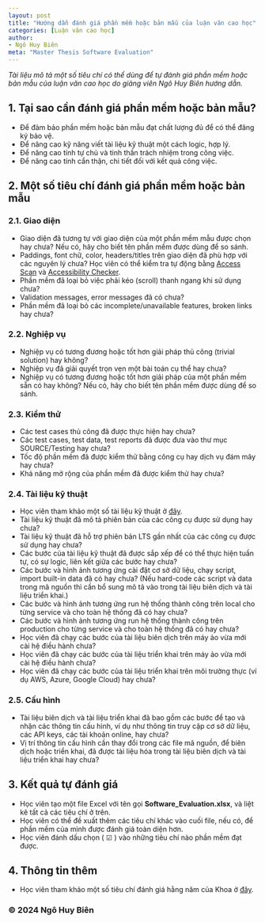 ```yaml
---
layout: post
title: "Hướng dẫn đánh giá phần mềm hoặc bản mẫu của luận văn cao học"
categories: [Luận văn cao học]
author:
- Ngô Huy Biên
meta: "Master Thesis Software Evaluation"
---
```

_Tài liệu mô tả một số tiêu chí có thể dùng để tự đánh giá phần mềm hoặc bản mẫu của luận văn cao học do giảng viên Ngô Huy Biên hướng dẫn._

## 1.	Tại sao cần đánh giá phần mềm hoặc bản mẫu?
* Để đảm bảo phần mềm hoặc bản mẫu đạt chất lượng đủ để có thể đăng ký bảo vệ.
* Để nâng cao kỹ năng viết tài liệu kỹ thuật một cách logic, hợp lý.
* Để nâng cao tính tự chủ và tinh thần trách nhiệm trong công việc.
*	Để nâng cao tính cẩn thận, chi tiết đối với kết quả công việc.

## 2.	Một số tiêu chí đánh giá phần mềm hoặc bản mẫu

### 2.1. Giao diện
* Giao diện đã tương tự với giao diện của một phần mềm mẫu được chọn hay chưa? Nếu có, hãy cho biết tên phần mềm được dùng để so sánh.
* Paddings, font chữ, color, headers/titles trên giao diện đã phù hợp với các nguyên lý chưa? Học viên có thể kiểm tra tự động bằng <a href="https://accessibe.com/accessscan" target="_blank">Access Scan</a> và <a href="https://www.accessibilitychecker.org/" target="_blank">Accessibility Checker</a>.
* Phần mềm đã loại bỏ việc phải kéo (scroll) thanh ngang khi sử dụng chưa?
* Validation messages, error messages đã có chưa?
* Phần mềm đã loại bỏ các incomplete/unavailable features, broken links hay chưa?

### 2.2. Nghiệp vụ
* Nghiệp vụ có tương đương hoặc tốt hơn giải pháp thủ công (trivial solution) hay không?
* Nghiệp vụ đã giải quyết trọn vẹn một bài toán cụ thể hay chưa?
* Nghiệp vụ có tương đương hoặc tốt hơn giải pháp của một phần mềm sẵn có hay không? Nếu có, hãy cho biết tên phần mềm được dùng để so sánh.

### 2.3. Kiểm thử
* Các test cases thủ công đã được thực hiện hay chưa?
* Các test cases, test data, test reports đã được đưa vào thư mục SOURCE/Testing hay chưa?
* Tốc độ phần mềm đã được kiểm thử bằng công cụ hay dịch vụ đám mây hay chưa?
* Khả năng mở rộng của phần mềm đã được kiểm thử hay chưa?

### 2.4. Tài liệu kỹ thuật
* Học viên tham khảo một số tài liệu kỹ thuật ở <a target = "_blank" href = "https://bit.ly/3IMkWa4">đây</a>.
* Tài liệu kỹ thuật đã mô tả phiên bản của các công cụ được sử dụng hay chưa?
* Tài liệu kỹ thuật đã hỗ trợ phiên bản LTS gần nhất của các công cụ được sử dụng hay chưa?
* Các bước của tài liệu kỹ thuật đã được sắp xếp để có thể thực hiện tuần tự, có sự logic, liên kết giữa các bước hay chưa?
* Các bước và hình ảnh tương ứng cài đặt cơ sở dữ liệu, chạy script, import built-in data đã có hay chưa? (Nếu hard-code các script và data trong mã nguồn thì cần bổ sung mô tả vào trong tài liệu biên dịch và tài liệu triển khai.)
* Các bước và hình ảnh tương ứng run hệ thống thành công trên local cho từng service và cho toàn hệ thống đã có hay chưa?
* Các bước và hình ảnh tương ứng run hệ thống thành công trên production cho từng service và cho toàn hệ thống đã có hay chưa?
* Học viên đã chạy các bước của tài liệu biên dịch trên máy ảo vừa mới cài hệ điều hành chưa?
* Học viên đã chạy các bước của tài liệu triển khai trên máy ảo vừa mới cài hệ điều hành chưa?
* Học viên đã chạy các bước của tài liệu triển khai trên môi trường thực (ví dụ AWS, Azure, Google Cloud) hay chưa?

### 2.5. Cấu hình
* Tài liệu biên dịch và tài liệu triển khai đã bao gồm các bước để tạo và nhận các thông tin cấu hình, ví dụ như thông tin truy cập cơ sở dữ liệu, các API keys, các tài khoản online, hay chưa?
* Vị trí thông tin cấu hình cần thay đổi trong các file mã nguồn, để biên dịch hoặc triển khai, đã được tài liệu hóa trong tài liệu biên dịch và tài liệu triển khai hay chưa?

## 3.	Kết quả tự đánh giá
* Học viên tạo một file Excel với tên gọi **Software_Evaluation.xlsx**, và liệt kê tất cả các tiêu chí ở trên.
* Học viên có thể đề xuất thêm các tiêu chí khác vào cuối file, nếu có, để phần mềm của mình được đánh giá toàn diện hơn.
* Học viên đánh dấu chọn ( ☑ ) vào những tiêu chí nào phần mềm đạt được.

## 4.	Thông tin thêm
* Học viên tham khảo một số tiêu chí đánh giá hằng năm của Khoa ở <a target = "_blank" href = "https://bit.ly/3JECzJ6">đây</a>.

### &copy; 2024 Ngô Huy Biên
